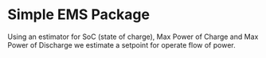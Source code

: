 # Simple EMS Package

Using an estimator for SoC (state of charge), Max Power of Charge and Max Power of Discharge we estimate
a setpoint for operate flow of power.
